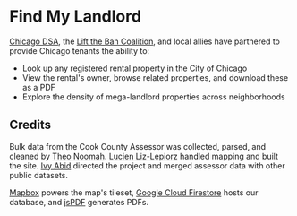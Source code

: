 # Find My Landlord
[Chicago DSA](https://www.chicagodsa.org/), the [Lift the Ban Coalition](https://www.ltbcoalition.org/), and local allies have partnered to provide Chicago tenants the ability to:
- Look up any registered rental property in the City of Chicago
- View the rental's owner, browse related properties, and download these as a PDF
- Explore the density of mega-landlord properties across neighborhoods

## Credits

Bulk data from the Cook County Assessor was collected, parsed, and cleaned by [Theo Noomah](https://github.com/tnoomah). [Lucien Liz-Lepiorz](https://github.com/lucienlizlepiorz) handled mapping and built the site. [Ivy Abid](https://github.com/ivyabid) directed the project and merged assessor data with other public datasets.

[Mapbox](https://www.mapbox.com/) powers the map's tileset, [Google Cloud Firestore](https://firebase.google.com/docs/firestore) hosts our database, and [jsPDF](https://github.com/MrRio/jsPDF) generates PDFs.
